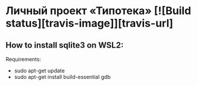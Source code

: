 # Личный проект «Типотека» [![Build status][travis-image]][travis-url]

## How to install sqlite3 on WSL2:

Requirements:

* sudo apt-get update
* sudo apt-get install build-essential gdb
